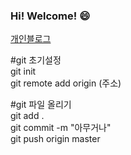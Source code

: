 ### Hi! Welcome! 😄

[개인블로그](https://academy-in.herokuapp.com)

#git 초기설정<br>
git init<br>
git remote add origin (주소)<br>

#git 파일 올리기<br>
git add .<br>
git commit -m "아무거나"<br>
git push origin master<br>

<!--
**rnrudxo2872/rnrudxo2872** is a ✨ _special_ ✨ repository because its `README.md` (this file) appears on your GitHub profile.

Here are some ideas to get you started:

- 🔭 I’m currently working on ...
- 🌱 I’m currently learning ...
- 👯 I’m looking to collaborate on ...
- 🤔 I’m looking for help with ...
- 💬 Ask me about ...
- 📫 How to reach me: ...
- 😄 Pronouns: ...
- ⚡ Fun fact: ...
-->

